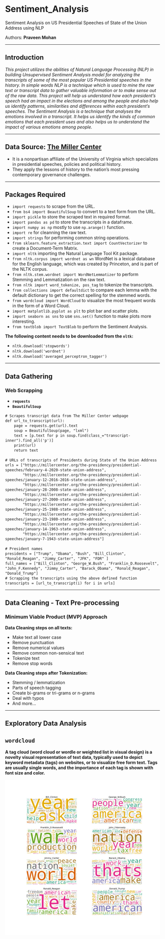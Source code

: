 # Sentiment_Analysis

Sentiment Analysis on US Presidential Speeches of State of the Union Address using NLP

Authors: **Praveen Mohan**

---

## Introduction
*This project utilizes the abilities of Natural Language Processing (NLP) in building Unsupervised Sentiment Analysis model for analyzing the transcripts of some of the most popular US Presidential speeches in the history.*
*In simple words NLP is a technique which is used to mine the raw text or transcript data to gather valuable information or to make sense out of the raw data. This project will help us understand how each president’s speech had an impact in the elections and among the people and also help us identify patterns, similarities and differences within each president’s speeches.*
*The Sentiment Analysis is a technique that analyses the emotions involved in a transcript. It helps us identify the kinds of common emotions that each president uses and also helps us to understand the impact of various emotions among people.*

---

## Data Source: [The Miller Center](https://millercenter.org/the-presidency/presidential-speeches)
- It is a nonpartisan affiliate of the University of Virginia which specializes in presidential speeches, policies and political history.
- They apply the lessons of history to the nation’s most pressing contemporary governance challenges.

---

## Packages Required
- `import requests` to scrape from the URL.
- `from bs4 import BeautifulSoup` to convert to a text form from the URL.
- `import pickle` to store the scraped text in required format.
- `import pandas as pd` to store the transcripts in a dataframe.
- `import numpy as np` mostly to use `np.arange()` function.
- `import re` for cleanning the raw text.
- `import strings` for performing common string operations.
- `from sklearn.feature_extraction.text import CountVectorizer` to create a Document-Term Matrix.
- `import nltk` importing the Natural Language Tool Kit package.
- `from nltk.corpus import wordnet as wn` WordNet is a lexical database for the English language, which was created by Princeton, and is part of the NLTK corpus.
- `from nltk.stem.wordnet import WordNetLemmatizer` to perform Stemming and Lemmatization on the raw text.
- `from nltk import word_tokenize, pos_tag` to tokenize the transcripts.
- `from collections import defaultdict` to compare each lemma with the default dictionary to get the correct spelling for the stemmed words.
- `from wordcloud import WordCloud` to visualize the most frequent words in the form of a Word Cloud.
- `import matplotlib.pyplot as plt` to plot bar and scatter plots.
- `import seaborn as sns` to use `sns.set()` function to make plots more interesting.
- `from textblob import TextBlob` to perform the Sentiment Analysis.

**The following content needs to be downloaded from the `nltk`:**
* `nltk.download('stopwords')`
* `nltk.download('wordnet')`
* `nltk.download('averaged_perceptron_tagger')`

---

## Data Gathering 

### Web Scrapping 
* **`requests`**
* **`BeautifulSoup`**
```
# Scrapes transcript data from The Miller Center webpage
def url_to_transcript(url):
    page = requests.get(url).text
    soup = BeautifulSoup(page, "lxml")
    text = [p.text for p in soup.find(class_="transcript-inner").find_all('p')]
    print(url)
    return text

# URLs of transcripts of Presidents during State of the Union Address
urls = ["https://millercenter.org/the-presidency/presidential-speeches/february-4-2020-state-union-address",
        "https://millercenter.org/the-presidency/presidential-speeches/january-12-2016-2016-state-union-address",
        "https://millercenter.org/the-presidency/presidential-speeches/january-28-2008-state-union-address",
        "https://millercenter.org/the-presidency/presidential-speeches/january-27-2000-state-union-address",
        "https://millercenter.org/the-presidency/presidential-speeches/january-25-1988-state-union-address",
        "https://millercenter.org/the-presidency/presidential-speeches/january-23-1980-state-union-address",
        "https://millercenter.org/the-presidency/presidential-speeches/january-14-1963-state-union-address",
        "https://millercenter.org/the-presidency/presidential-speeches/january-7-1943-state-union-address"]

# President names
presidents = ["Trump", "Obama", "Bush", "Bill_Clinton", "Ronald_Reagan", "Jimmy_Carter", "JFK", "FDR" ]
full_names = ["Bill_Clinton", "George_W.Bush", "Franklin_D.Roosevelt", "John_F.Kennedy", "Jimmy_Carter", "Barack_Obama", "Ronald_Reagan", "Donald_Trump"]
# Scrapping the transcripts using the above defined function
transcripts = [url_to_transcript(i) for i in urls]
```

---

## Data Cleaning -  Text Pre-processing  

### Minimum Viable Product (MVP) Approach

**Data Cleaning steps on all texts:**
* Make text all lower case
* Remove punctuation
* Remove numerical values
* Remove common non-sensical text
* Tokenize text
* Remove stop words


**Data Cleaning steps after Tokenization:**
* Stemming / lemmatization
* Parts of speech tagging
* Create bi-grams or tri-grams or n-grams
* Deal with typos
* And more...

---

## Exploratory Data Analysis

## `wordcloud`

**A tag cloud (word cloud or wordle or weighted list in visual design) is a novelty visual representation of text data, typically used to depict keyword metadata (tags) on websites, or to visualize free form text. Tags are usually single words, and the importance of each tag is shown with font size and color.**

![Word Cloud](Images/viz1.jpeg)

